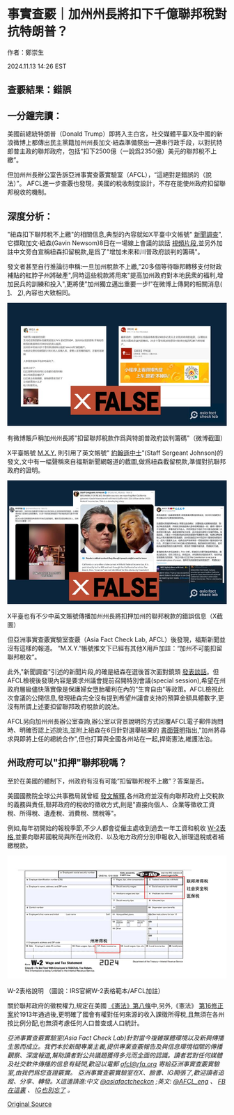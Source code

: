 # 事實查覈｜加州州長將扣下千億聯邦稅對抗特朗普？

作者：鄭崇生

2024.11.13 14:26 EST

## 查覈結果：錯誤

## 一分鐘完讀：

美國前總統特朗普（Donald Trump）即將入主白宮，社交媒體平臺X及中國的新浪微博上都傳出民主黨籍加州州長加文·紐森準備祭出一連串行政手段，以對抗特郎普主政的聯邦政府，包括“扣下2500億（一說爲2350億）美元的聯邦稅不上繳”。

但加州州長辦公室告訴亞洲事實查覈實驗室（AFCL），“這絕對是錯誤的（說法）”。 AFCL進一步查覈也發現，美國的稅收制度設計，不存在能使州政府扣留聯邦稅收的機制。

## 深度分析：

"紐森扣下聯邦稅不上繳"的相關信息,典型的內容就如X平臺中文帳號" [新聞調查](https://archive.ph/LsGWJ)",它擷取加文·紐森(Gavin Newsom)8日在一場線上會議的談話 [視頻片段](https://x.com/GavinNewsom/status/1855322761515958689),並另外加註中文旁白宣稱紐森扣留稅款,是爲了"增加未來和川普政府談判的籌碼"。

發文者甚至自行推論衍申稱:一旦加州稅款不上繳,"20多個等待聯邦轉移支付財政補貼的紅脖子州將破產",同時這些稅款將用來"提高加州政府對本地民衆的福利,增加民兵的訓練和投入",更將使"加州獨立邁出重要一步!"在微博上傳開的相關消息( [1](https://archive.ph/KGZxi)、 [2](https://archive.ph/dCyfs)),內容也大致相同。

![有微博賬戶稱加州州長將"扣留聯邦稅款作爲與特朗普政府談判籌碼"（微博截圖）](images/6KZYSHCTSS6EUDXOL6VEAPC5UU.png)

有微博賬戶稱加州州長將"扣留聯邦稅款作爲與特朗普政府談判籌碼"（微博截圖）

X平臺帳號 [M.X.Y.](https://archive.ph/aNihJ) 則引用了英文帳號" [約翰遜中士](https://archive.ph/OKzHG)"(Staff Sergeant Johnson)的發文,文中有一幅聲稱來自福斯新聞網報道的截圖,做爲紐森截留稅款,準備對抗聯邦政府的證明。

![X平臺也有不少中英文賬號傳播加州州長將扣押加州的聯邦稅款的錯誤信息（X截圖）](images/USGMOQU6IY6JPBSHZVVBN552LI.png)

X平臺也有不少中英文賬號傳播加州州長將扣押加州的聯邦稅款的錯誤信息（X截圖）

但亞洲事實查覈實驗室查覈（Asia Fact Check Lab, AFCL）後發現，福斯新聞並沒有這樣的報道。 ”M.X.Y.”帳號推文下已經有其他X用戶加註：“加州不可能扣留聯邦稅收”。

此外,"新聞調查"引述的新聞片段,的確是紐森在選後首次面對鏡頭 [發表談話](https://x.com/GavinNewsom/status/1855387232225632745)。但AFCL檢視後發現內容是要求州議會提前召開特別會議(special session),希望在州政府層級儘快落實像是保護婦女墮胎權利在內的"生育自由"等政策。AFCL檢視此次會議的公開信息,發現紐森完全沒有提到希望州議會支持的預算金額具體數字,更沒有所謂上述要扣留聯邦政府稅款的說法。

AFCL另向加州州長辦公室查詢,辦公室以背景說明的方式回覆AFCL電子郵件詢問時、明確否認上述說法,並附上紐森在6日針對選舉結果的 [書面聲明](https://www.gov.ca.gov/2024/11/06/2024-presidential-results/)指出,"加州將尋求與即將上任的總統合作",但也打算與全國各州站在一起,捍衛憲法,維護法治。

## 州政府可以"扣押"聯邦稅嗎？

至於在美國的體制下，州政府有沒有可能”扣留聯邦稅不上繳”？答案是否。

美國國務院全球公共事務局就曾經 [發文解釋](https://archive-share.america.gov/zh-hans/does-the-u-s-federal-government-collect-tax-revenues-from-state-governments/),各州政府並沒有向聯邦政府上交稅款的義務與責任,聯邦政府的稅收的徵收方式,則是"直接向個人、企業等徵收工資稅、所得稅、遺產稅、消費稅、關稅等"。

例如,每年初開始的報稅季節,不少人都會從僱主處收到過去一年工資和稅收 [W-2表格](https://www.irs.gov/pub/irs-pdf/fw2.pdf),並要向聯邦國稅局與所在州政府、以及地方政府分別申報收入,辦理退稅或者補繳稅款。

![W-2表格說明 （圖說：IRS官網W-2表格範本/AFCL加註）](images/WD2VR5TUAHIO6LOFGTIOZXR2R4.png)

W-2表格說明 （圖說：IRS官網W-2表格範本/AFCL加註）

關於聯邦政府的徵稅權力,規定在美國 [《憲法》第八條](https://www.archives.gov/founding-docs/constitution-transcript)中,另外,《憲法》 [第16修正案](https://www.archives.gov/founding-docs/amendments-11-27)於1913年通過後,更明確了國會有權對任何來源的收入課徵所得稅,且無須在各州按比例分配,也無須考慮任何人口普查或人口統計。

*亞洲事實查覈實驗室(Asia Fact Check Lab)針對當今複雜媒體環境以及新興傳播生態而成立。我們本於新聞專業主義,提供專業查覈報告及與信息環境相關的傳播觀察、深度報道,幫助讀者對公共議題獲得多元而全面的認識。讀者若對任何媒體及社交軟件傳播的信息有疑問,歡迎以電郵*  [*afcl@rfa.org*](mailto:afcl@rfa.org)  *寄給亞洲事實查覈實驗室,由我們爲您查證覈實。* *亞洲事實查覈實驗室在X、臉書、IG開張了,歡迎讀者追蹤、分享、轉發。X這邊請進:中文*  [*@asiafactcheckcn*](https://twitter.com/asiafactcheckcn)  *;英文:*  [*@AFCL\_eng*](https://twitter.com/AFCL_eng)  *、*  [*FB在這裏*](https://www.facebook.com/asiafactchecklabcn)  *、*  [*IG也別忘了*](https://www.instagram.com/asiafactchecklab/)  *。*



[Original Source](https://www.rfa.org/mandarin/shishi-hecha/hc-california-governor-to-withhold-federal-taxes-fact-check-11132024142001.html)